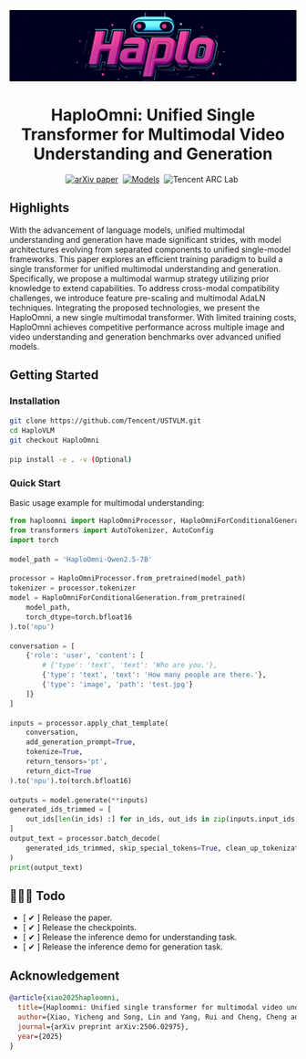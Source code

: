 ![Image](assets/logo.jpeg)

<div align="center">

# HaploOmni: Unified Single Transformer for Multimodal Video Understanding and Generation

[![arXiv paper](https://img.shields.io/badge/arXiv_paper-red)](https://arxiv.org/abs/2506.02975)&nbsp;
[![Models](https://img.shields.io/badge/%F0%9F%A4%97%20Hugging%20Face-Models-blue)](https://huggingface.co/collections/stevengrove/ust-67d2582ac79d96983fa99697)&nbsp;
![Tencent ARC Lab](https://img.shields.io/badge/Developed_by-Tencent_ARC_Lab-blue)&nbsp;

</div>

## Highlights
With the advancement of language models, unified multimodal understanding and generation have made significant strides, with model architectures evolving from separated components to unified single-model frameworks. This paper explores an efficient training paradigm to build a single transformer for unified multimodal understanding and generation. Specifically, we propose a multimodal warmup strategy utilizing prior knowledge to extend capabilities. To address cross-modal compatibility challenges, we introduce feature pre-scaling and multimodal AdaLN techniques. Integrating the proposed technologies, we present the HaploOmni, a new single multimodal transformer. With limited training costs, HaploOmni achieves competitive performance across multiple image and video understanding and generation benchmarks over advanced unified models.

## Getting Started

### Installation

```bash
git clone https://github.com/Tencent/USTVLM.git
cd HaploVLM
git checkout HaploOmni

pip install -e . -v (Optional)
```

### Quick Start
Basic usage example for multimodal understanding:
```python
from haploomni import HaploOmniProcessor, HaploOmniForConditionalGeneration
from transformers import AutoTokenizer, AutoConfig
import torch

model_path = 'HaploOmni-Qwen2.5-7B'

processor = HaploOmniProcessor.from_pretrained(model_path)
tokenizer = processor.tokenizer
model = HaploOmniForConditionalGeneration.from_pretrained(
    model_path,
    torch_dtype=torch.bfloat16
).to('npu')

conversation = [
    {'role': 'user', 'content': [
        # {'type': 'text', 'text': 'Who are you.'},
        {'type': 'text', 'text': 'How many people are there.'},
        {'type': 'image', 'path': 'test.jpg'}
    ]}
]

inputs = processor.apply_chat_template(
    conversation,
    add_generation_prompt=True,
    tokenize=True,
    return_tensors='pt',
    return_dict=True
).to('npu').to(torch.bfloat16)

outputs = model.generate(**inputs)
generated_ids_trimmed = [
    out_ids[len(in_ids) :] for in_ids, out_ids in zip(inputs.input_ids, outputs)
]
output_text = processor.batch_decode(
    generated_ids_trimmed, skip_special_tokens=True, clean_up_tokenization_spaces=False
)
print(output_text)
```

## 🎤🎤🎤 Todo

- [ &#10004; ] Release the paper.
- [  &#10004; ] Release the checkpoints.
- [  &#10004; ] Release the inference demo for understanding task.
- [  &#10004; ] Release the inference demo for generation task.


## Acknowledgement

```bibtex
@article{xiao2025haploomni,
  title={Haploomni: Unified single transformer for multimodal video understanding and generation},
  author={Xiao, Yicheng and Song, Lin and Yang, Rui and Cheng, Cheng and Xu, Zunnan and Zhang, Zhaoyang and Ge, Yixiao and Li, Xiu and Shan, Ying},
  journal={arXiv preprint arXiv:2506.02975},
  year={2025}
}
```
